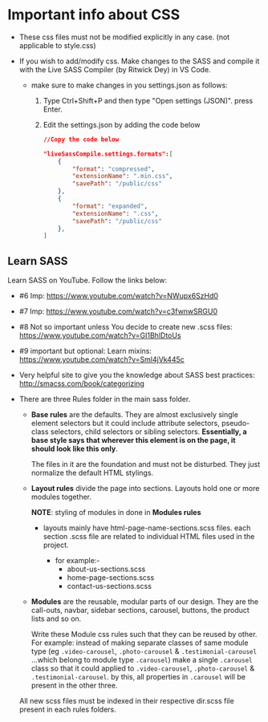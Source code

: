 # Important info about CSS

- These css files must not be modified explicitly in any case. (not applicable to style.css)

- If you wish to add/modify css. Make changes to the SASS and compile it with the Live SASS Compiler (by Ritwick Dey) in VS Code.
  - make sure to make changes in you settings.json as follows:

    1. Type Ctrl+Shift+P and then type "Open settings (JSON)". press Enter.
    2. Edit the settings.json by adding the code below

        ```json
        //Copy the code below

        "liveSassCompile.settings.formats":[
            {
                "format": "compressed",
                "extensionName": ".min.css",
                "savePath": "/public/css"
            },
            {
                "format": "expanded",
                "extensionName": ".css",
                "savePath": "/public/css"
            },
        ]
        ```

## Learn SASS

Learn SASS on YouTube. Follow the links below:

- #6 Imp: <https://www.youtube.com/watch?v=NWupx6SzHd0>
- #7 Imp: <https://www.youtube.com/watch?v=c3fwnwSRGU0>
- #8 Not so important unless You decide to create new .scss files: <https://www.youtube.com/watch?v=GI1BhlDtoUs>
- #9 important but optional: Learn mixins: <https://www.youtube.com/watch?v=Sml4jVk445c>

- Very helpful site to give you the knowledge about SASS best practices: <http://smacss.com/book/categorizing>

- There are three Rules folder in the main sass folder.

  - **Base rules** are the defaults. They are almost exclusively single element selectors but it could include attribute selectors, pseudo-class selectors, child selectors or sibling selectors. **Essentially, a base style says that wherever this element is on the page, it should look like this only**.
  
    The files in it are the foundation and must not be disturbed. They just normalize the default HTML stylings.
  
  - **Layout rules** divide the page into sections. Layouts hold one or more modules together.

    **NOTE**: styling of modules in done in **Modules rules**
  
    - layouts mainly have html-page-name-sections.scss files. each section .scss file are related to individual HTML files used in the project.

      - for example:-
        - about-us-sections.scss
        - home-page-sections.scss
        - contact-us-sections.scss

  - **Modules** are the reusable, modular parts of our design. They are the call-outs, navbar, sidebar sections, carousel, buttons, the product lists and so on.

    Write these Module css rules such that they can be reused by other. For example: instead of making separate classes of same module type (eg ```.video-carousel```, ```.photo-carousel``` & ```.testimonial-carousel``` ...which belong to module type ```.carousel```) make a single ```.carousel``` class so that it could applied to ```.video-carousel```, ```.photo-carousel``` & ```.testimonial-carousel```. by this, all properties in ```.carousel``` will be present in the other three.
  
  All new scss files must be indexed in their respective dir.scss file present in each rules folders.
